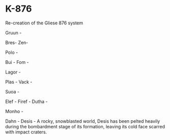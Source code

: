 # K-876
Re-creation of the Gliese 876 system

Gruun -

  Bres-
  Zen-

Polo -

  Bui -
  Fom -

Lagor -

  Plas -
  Vack -

Suoa -

  Elef -
  Firef -
  Dutha -

Monho -

  Dahn -
  Desis - A rocky, snowblasted world, Desis has been pelted heavily during the bombardment stage of its formation, leaving its cold face scarred with impact craters.
